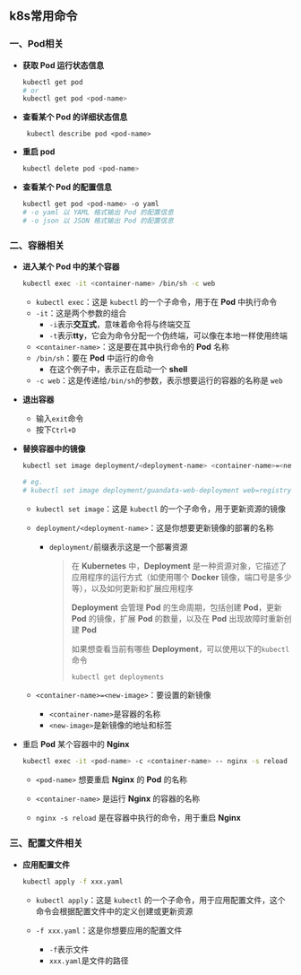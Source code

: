 ## k8s常用命令

### 一、Pod相关

- **获取 Pod 运行状态信息**

  ```bash
  kubectl get pod
  # or
  kubectl get pod <pod-name>
  ```

- **查看某个 Pod 的详细状态信息**

  ```shell
   kubectl describe pod <pod-name> 
  ```

- **重启 pod**

  ```bash
  kubectl delete pod <pod-name> 
  ```

- **查看某个 Pod 的配置信息**

  ```bash
  kubectl get pod <pod-name> -o yaml
  # -o yaml 以 YAML 格式输出 Pod 的配置信息
  # -o json 以 JSON 格式输出 Pod 的配置信息
  ```

### 二、容器相关

- **进入某个 Pod 中的某个容器**

  ```bash
  kubectl exec -it <container-name> /bin/sh -c web
  ```

  - `kubectl exec`：这是 `kubectl` 的一个子命令，用于在 **Pod** 中执行命令
  - `-it`：这是两个参数的组合
    - `-i`表示**交互式**，意味着命令将与终端交互
    - `-t`表示**tty**，它会为命令分配一个伪终端，可以像在本地一样使用终端
  - `<container-name>`：这是要在其中执行命令的 **Pod** 名称
  - `/bin/sh`：要在 **Pod** 中运行的命令
    - 在这个例子中，表示正在启动一个 **shell**
  - `-c web`：这是传递给`/bin/sh`的参数，表示想要运行的容器的名称是 `web`

- **退出容器**

  - 输入`exit`命令
  - 按下`Ctrl+D`

- **替换容器中的镜像**

  ```bash
  kubectl set image deployment/<deployment-name> <container-name>=<new-image>
  
  # eg.
  # kubectl set image deployment/guandata-web-deployment web=registry.cn-hangzhou.aliyuncs.com/guandata/guandata-web:xxx
  ```

  - `kubectl set image`：这是 `kubectl` 的一个子命令，用于更新资源的镜像

  - `deployment/<deployment-name>`：这是你想要更新镜像的部署的名称

    - `deployment/`前缀表示这是一个部署资源

      > 在 **Kubernetes** 中，**Deployment** 是一种资源对象，它描述了应用程序的运行方式（如使用哪个 **Docker** 镜像，端口号是多少等），以及如何更新和扩展应用程序
      >
      > **Deployment** 会管理 **Pod** 的生命周期，包括创建 **Pod**，更新 **Pod** 的镜像，扩展 **Pod** 的数量，以及在 **Pod** 出现故障时重新创建 **Pod**
      >
      > 如果想查看当前有哪些 **Deployment**，可以使用以下的`kubectl`命令
      >
      > ```bash
      > kubectl get deployments
      > ```

  - `<container-name>=<new-image>`：要设置的新镜像

    - `<container-name>`是容器的名称
    - `<new-image>`是新镜像的地址和标签

- 重启 **Pod** 某个容器中的 **Nginx**

  ```bash
  kubectl exec -it <pod-name> -c <container-name> -- nginx -s reload
  ```

  - `<pod-name>` 想要重启 **Nginx**  的 **Pod** 的名称

  - `<container-name>` 是运行 **Nginx** 的容器的名称

  - `nginx -s reload` 是在容器中执行的命令，用于重启 **Nginx**
### 三、配置文件相关

- **应用配置文件**

  ```bash
  kubectl apply -f xxx.yaml
  ```

  - `kubectl apply`：这是 `kubectl` 的一个子命令，用于应用配置文件，这个命令会根据配置文件中的定义创建或更新资源

  - `-f xxx.yaml`：这是你想要应用的配置文件

    - `-f`表示文件
    - `xxx.yaml`是文件的路径

    <!--如果配置文件中的Pod定义与当前运行的Pod有所不同，Kubernetes会尝试更新Pod以匹配配置文件，这可能会导致Pod重启，但这取决于具体的更改内容和Kubernetes的更新策略-->
